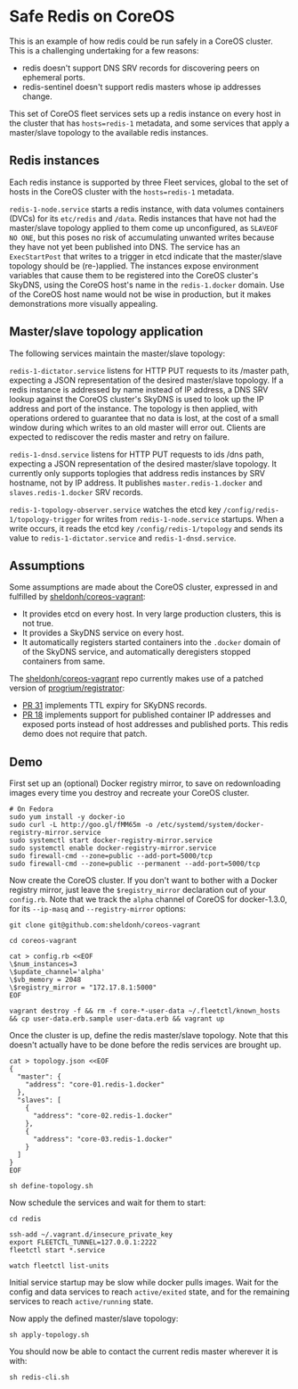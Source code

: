 # Safe Redis on CoreOS

This is an example of how redis could be run safely in a CoreOS cluster. This is a challenging undertaking for a few reasons:

* redis doesn't support DNS SRV records for discovering peers on ephemeral ports.
* redis-sentinel doesn't support redis masters whose ip addresses change.

This set of CoreOS fleet services sets up a redis instance on every host in the cluster that has `hosts=redis-1` metadata,
and some services that apply a master/slave topology to the available redis instances.

## Redis instances

Each redis instance is supported by three Fleet services, global to the set of hosts in the CoreOS cluster with the `hosts=redis-1` metadata.

`redis-1-node.service` starts a redis instance, with data volumes containers (DVCs) for its `etc/redis` and `/data`. Redis instances that have not had the master/slave topology applied to them come up unconfigured, as `SLAVEOF NO ONE`, but this poses no risk of accumulating unwanted writes because they have not yet been published into DNS. The service has an `ExecStartPost` that writes to a trigger in etcd indicate that the master/slave topology should be (re-)applied. The instances expose environment variables that cause them to be registered into the CoreOS cluster's SkyDNS, using the CoreOS host's name in the `redis-1.docker` domain. Use of the CoreOS host name would not be wise in production, but it makes demonstrations more visually appealing.

## Master/slave topology application

The following services maintain the master/slave topology:

`redis-1-dictator.service` listens for HTTP PUT requests to its /master path, expecting a JSON representation of the desired master/slave topology. If a redis instance is addressed by name instead of IP address, a DNS SRV lookup against the CoreOS cluster's SkyDNS is used to look up the IP address and port of the instance. The topology is then applied, with operations ordered to guarantee that no data is lost, at the cost of a small window during which writes to an old master will error out. Clients are expected to rediscover the redis master and retry on failure.

`redis-1-dnsd.service` listens for HTTP PUT requests to ids /dns path, expecting a JSON representation of the desired master/slave topology.  It currently only supports toplogies that address redis instances by SRV hostname, not by IP address. It publishes `master.redis-1.docker` and `slaves.redis-1.docker` SRV records.

`redis-1-topology-observer.service` watches the etcd key `/config/redis-1/topology-trigger` for writes from `redis-1-node.service` startups. When a write occurs, it reads the etcd key `/config/redis-1/topology` and sends its value to `redis-1-dictator.service` and `redis-1-dnsd.service`.

## Assumptions

Some assumptions are made about the CoreOS cluster, expressed in and fulfilled by [sheldonh/coreos-vagrant](https://github.com/sheldonh/coreos-vagrant):

* It provides etcd on every host. In very large production clusters, this is not true.
* It provides a SkyDNS service on every host.
* It automatically registers started containers into the `.docker` domain of of the SkyDNS service, and automatically deregisters stopped containers from same.

The [sheldonh/coreos-vagrant](https://github.com/sheldonh/coreos-vagrant) repo currently makes use of a patched version of [progrium/registrator](https://github.com/progrium/registrator):

* [PR 31](https://github.com/progrium/registrator/pull/31) implements TTL expiry for SKyDNS records.
* [PR 18](https://github.com/progrium/registrator/pull/18) implements support for published container IP addresses and exposed ports instead of host addresses and published ports. This redis demo does not require that patch.

## Demo

First set up an (optional) Docker registry mirror, to save on redownloading images every time you destroy and recreate your CoreOS cluster.

```
# On Fedora
sudo yum install -y docker-io
sudo curl -L http://goo.gl/fMM65m -o /etc/systemd/system/docker-registry-mirror.service
sudo systemctl start docker-registry-mirror.service
sudo systemctl enable docker-registry-mirror.service
sudo firewall-cmd --zone=public --add-port=5000/tcp
sudo firewall-cmd --zone=public --permanent --add-port=5000/tcp
```

Now create the CoreOS cluster. If you don't want to bother with a Docker registry mirror, just leave the `$registry_mirror` declaration
out of your `config.rb`. Note that we track the `alpha` channel of CoreOS for docker-1.3.0, for its `--ip-masq` and `--registry-mirror`
options:

```
git clone git@github.com:sheldonh/coreos-vagrant

cd coreos-vagrant

cat > config.rb <<EOF
\$num_instances=3
\$update_channel='alpha'
\$vb_memory = 2048
\$registry_mirror = "172.17.8.1:5000"
EOF

vagrant destroy -f && rm -f core-*-user-data ~/.fleetctl/known_hosts && cp user-data.erb.sample user-data.erb && vagrant up
```

Once the cluster is up, define the redis master/slave topology.
Note that this doesn't actually have to be done before the redis services are brought up.

```
cat > topology.json <<EOF
{
  "master": {
    "address": "core-01.redis-1.docker"
  },
  "slaves": [
    {
      "address": "core-02.redis-1.docker"
    },
    {
      "address": "core-03.redis-1.docker"
    }
  ]
}
EOF

sh define-topology.sh
```

Now schedule the services and wait for them to start:

```
cd redis

ssh-add ~/.vagrant.d/insecure_private_key
export FLEETCTL_TUNNEL=127.0.0.1:2222
fleetctl start *.service

watch fleetctl list-units
```

Initial service startup may be slow while docker pulls images. Wait for the config and data services to reach `active/exited` state, and for the remaining services to reach `active/running` state.

Now apply the defined master/slave topology:

```
sh apply-topology.sh
```

You should now be able to contact the current redis master wherever it is with:

```
sh redis-cli.sh
```
